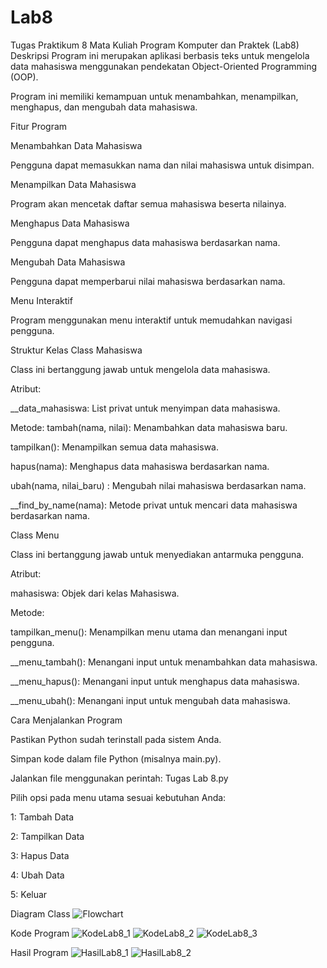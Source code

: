 # Lab8
Tugas Praktikum 8 Mata Kuliah Program Komputer dan Praktek (Lab8)
Deskripsi Program ini merupakan aplikasi berbasis teks untuk mengelola data mahasiswa menggunakan pendekatan Object-Oriented Programming (OOP).

Program ini memiliki kemampuan untuk menambahkan, menampilkan, menghapus, dan mengubah data mahasiswa.

Fitur Program

Menambahkan Data Mahasiswa

Pengguna dapat memasukkan nama dan nilai mahasiswa untuk disimpan.

Menampilkan Data Mahasiswa

Program akan mencetak daftar semua mahasiswa beserta nilainya.

Menghapus Data Mahasiswa

Pengguna dapat menghapus data mahasiswa berdasarkan nama.

Mengubah Data Mahasiswa

Pengguna dapat memperbarui nilai mahasiswa berdasarkan nama.

Menu Interaktif

Program menggunakan menu interaktif untuk memudahkan navigasi pengguna.

Struktur Kelas Class Mahasiswa

Class ini bertanggung jawab untuk mengelola data mahasiswa.

Atribut:

__data_mahasiswa: List privat untuk menyimpan data mahasiswa.

Metode: tambah(nama, nilai): Menambahkan data mahasiswa baru.

tampilkan(): Menampilkan semua data mahasiswa.

hapus(nama): Menghapus data mahasiswa berdasarkan nama.

ubah(nama, nilai_baru) : Mengubah nilai mahasiswa berdasarkan nama.

__find_by_name(nama): Metode privat untuk mencari data mahasiswa berdasarkan nama.

Class Menu

Class ini bertanggung jawab untuk menyediakan antarmuka pengguna.

Atribut:

mahasiswa: Objek dari kelas Mahasiswa.

Metode:

tampilkan_menu(): Menampilkan menu utama dan menangani input pengguna.

__menu_tambah(): Menangani input untuk menambahkan data mahasiswa.

__menu_hapus(): Menangani input untuk menghapus data mahasiswa.

__menu_ubah(): Menangani input untuk mengubah data mahasiswa.

Cara Menjalankan Program

Pastikan Python sudah terinstall pada sistem Anda.

Simpan kode dalam file Python (misalnya main.py).

Jalankan file menggunakan perintah: Tugas Lab 8.py

Pilih opsi pada menu utama sesuai kebutuhan Anda:

1: Tambah Data

2: Tampilkan Data

3: Hapus Data

4: Ubah Data

5: Keluar

Diagram Class
![Flowchart](https://github.com/user-attachments/assets/7f90f2aa-51ac-4872-a766-c9b0f6d2ab1d)

Kode Program
![KodeLab8_1](https://github.com/user-attachments/assets/e636aebc-7289-49c8-9a5c-eb3bbecb60e1)
![KodeLab8_2](https://github.com/user-attachments/assets/2dafd1e4-8a15-4f57-a4c7-a32e04e1b0fd)
![KodeLab8_3](https://github.com/user-attachments/assets/dcde9282-3a4f-4f7f-a69d-83608c1fbf3b)

Hasil Program
![HasilLab8_1](https://github.com/user-attachments/assets/f485c220-dedc-45f6-8939-f37bf61c61c7)
![HasilLab8_2](https://github.com/user-attachments/assets/b9741bc9-dca4-4ce8-a4c9-805ed318bea2)


